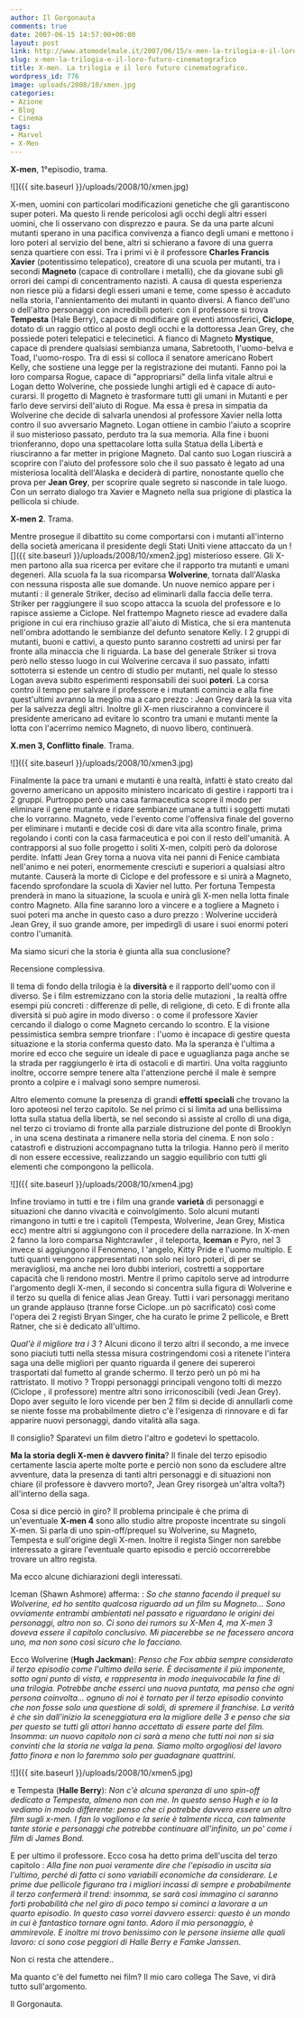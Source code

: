 ```yaml
---
author: Il Gorgonauta
comments: true
date: 2007-06-15 14:57:00+00:00
layout: post
link: http://www.atomodelmale.it/2007/06/15/x-men-la-trilogia-e-il-loro-futuro-cinematografico/
slug: x-men-la-trilogia-e-il-loro-futuro-cinematografico
title: X-men. La trilogia e il loro futuro cinematografico.
wordpress_id: 776
image: uploads/2008/10/xmen.jpg
categories:
- Azione
- Blog
- Cinema
tags:
- Marvel
- X-Men
---
```


**X-men**, 1°episodio, trama.

![]({{ site.baseurl }}/uploads/2008/10/xmen.jpg)

X-men, uomini con particolari modificazioni genetiche che gli garantiscono super poteri. Ma questo li rende pericolosi agli occhi degli altri esseri uomini, che li osservano con disprezzo e paura. Se da una parte alcuni mutanti sperano in una pacifica convivenza a fianco degli umani e mettono i loro poteri al servizio del bene, altri si schierano a favore di una guerra senza quartiere con essi. Tra i primi vi è il professore **Charles Francis Xavier** (potentissimo telepatico), creatore di una scuola per mutanti, tra i secondi **Magneto** (capace di controllare i metalli), che da giovane subì gli orrori dei campi di concentramento nazisti. A causa di questa esperienza non riesce più a fidarsi degli esseri umani e teme, come spesso è accaduto nella storia, l'annientamento dei mutanti in quanto diversi. A fianco dell'uno o dell'altro personaggi con incredibili poteri: con il professore si trova **Tempesta** (Hale Berry), capace di modificare gli eventi atmosferici, **Ciclope**, dotato di un raggio ottico al posto degli occhi e la dottoressa Jean Grey, che possiede poteri telepatici e telecinetici. A fianco di Magneto **Mystique**, capace di prendere qualsiasi sembianza umana, Sabretooth, l'uomo-belva e Toad, l'uomo-rospo. Tra di essi si colloca il senatore americano Robert Kelly, che sostiene una legge per la registrazione dei mutanti. Fanno poi la loro comparsa Rogue, capace di "appropriarsi" della linfa vitale altrui e Logan detto Wolverine, che possiede lunghi artigli ed è capace di auto-curarsi. Il progetto di Magneto è trasformare tutti gli umani in Mutanti e per farlo deve servirsi dell'aiuto di Rogue. Ma essa è presa in simpatia da Wolverine che decide di salvarla unendosi al professore Xavier nella lotta contro il suo avversario Magneto. Logan ottiene in cambio l'aiuto a scoprire il suo misterioso passato, perduto tra la sua memoria. Alla fine i buoni trionferanno, dopo una spettacolare lotta sulla Statua della Libertà e riusciranno a far metter in prigione Magneto. Dal canto suo Logan riuscirà a scoprire con l'aiuto del professore solo che il suo passato è legato ad una misteriosa località dell'Alaska e deciderà di partire, nonostante quello che prova per **Jean Grey**, per scoprire quale segreto si nasconde in tale luogo. Con un serrato dialogo tra Xavier e Magneto nella sua prigione di plastica la pellicola si chiude.

**X-men 2**. Trama.

Mentre prosegue il dibattito su come comportarsi con i mutanti all'interno della società americana il presidente degli Stati Uniti viene attaccato da un ![]({{ site.baseurl }}/uploads/2008/10/xmen2.jpg) misterioso essere. Gli X-men partono alla sua ricerca per evitare che il rapporto tra mutanti e umani degeneri. Alla scuola fa la sua ricomparsa **Wolverine**, tornata dall'Alaska con nessuna risposta alle sue domande. Un nuove nemico appare per i mutanti : il generale Striker, deciso ad eliminarli dalla faccia delle terra. Striker per raggiungere il suo scopo attacca la scuola del professore e lo rapisce assieme a Ciclope. Nel frattempo Magneto riesce ad evadere dalla prigione in cui era rinchiuso grazie all'aiuto di Mistica, che si era mantenuta nell'ombra adottando le sembianze del defunto senatore Kelly. I 2 gruppi di mutanti, buoni e cattivi, a questo punto saranno costretti ad unirsi per far fronte alla minaccia che li riguarda. La base del generale Striker si trova però nello stesso luogo in cui Wolverine cercava il suo passato, infatti sottoterra si estende un centro di studio per mutanti, nel quale lo stesso Logan aveva subito esperimenti responsabili dei suoi **poteri**. La corsa contro il tempo per salvare il professore e i mutanti comincia e alla fine quest'ultimi avranno la meglio ma a caro prezzo : Jean Grey darà la sua vita per la salvezza degli altri. Inoltre gli X-men riusciranno a convincere il presidente americano ad evitare lo scontro tra umani e mutanti mente la lotta con l'acerrimo nemico Magneto, di nuovo libero, continuerà.

**X.men 3, Conflitto finale**. Trama.

![]({{ site.baseurl }}/uploads/2008/10/xmen3.jpg)

Finalmente la pace tra umani e mutanti è una realtà, infatti è stato creato dal governo americano un apposito ministero incaricato di gestire i rapporti tra i 2 gruppi. Purtroppo però una casa farmaceutica scopre il modo per eliminare il gene mutante e ridare sembianze umane a tutti i soggetti mutati che lo vorranno. Magneto, vede l'evento come l'offensiva finale del governo per eliminare i mutanti e decide così di dare vita alla scontro finale, prima regolando i conti con la casa farmaceutica e poi con il resto dell'umanità. A contrapporsi al suo folle progetto i soliti X-men, colpiti però da dolorose perdite. Infatti Jean Grey torna a nuova vita nei panni di Fenice  cambiata nell'animo e nei poteri, enormemente cresciuti e superiori a qualsiasi altro mutante. Causerà la morte di Ciclope e del professore e si unirà a Magneto, facendo sprofondare la scuola di Xavier nel lutto. Per fortuna Tempesta prenderà in mano la situazione, la scuola e unirà gli X-men nella lotta finale contro Magneto. Alla fine saranno loro a vincere e a togliere a Magneto i suoi poteri ma anche in questo caso a duro prezzo : Wolverine ucciderà Jean Grey, il suo grande amore, per impedirgli di usare i suoi enormi poteri contro l'umanità.

Ma siamo sicuri che la storia è giunta alla sua conclusione?

Recensione complessiva.

Il tema di fondo della trilogia è la **diversità** e il rapporto dell'uomo con il diverso. Se i film estremizzano con la storia delle mutazioni , la realtà offre esempi più concreti : differenze di pelle, di religione, di ceto. E di fronte alla diversità si può agire in modo diverso : o come il professore Xavier cercando il dialogo o come Magneto cercando lo scontro. E la visione pessimistica sembra sempre trionfare : l'uomo è incapace di gestire questa situazione e la storia conferma questo dato. Ma la speranza è l'ultima a morire ed ecco che seguire un ideale di pace e uguaglianza paga anche se la strada per raggiungerlo è irta di ostacoli e di martiri. Una volta raggiunto inoltre, occorre sempre tenere alta l'attenzione perché il male è sempre pronto a colpire e i malvagi sono sempre numerosi.

Altro elemento comune la presenza di grandi **effetti speciali** che trovano la loro apoteosi nel terzo capitolo.  Se nel primo ci si limita ad una bellissima lotta sulla statua della libertà, se nel secondo si assiste al crollo di una diga, nel terzo ci troviamo di fronte alla parziale distruzione del ponte di Brooklyn , in una scena destinata  a rimanere nella storia del cinema. E non solo : catastrofi e distruzioni accompagnano tutta la trilogia. Hanno però il merito di non essere eccessive, realizzando un saggio equilibrio con tutti gli elementi che compongono la pellicola.

![]({{ site.baseurl }}/uploads/2008/10/xmen4.jpg)

Infine troviamo in tutti e tre i film una grande **varietà** di personaggi e situazioni che danno vivacità e coinvolgimento. Solo  alcuni mutanti rimangono in tutti e tre i capitoli (Tempesta, Wolverine, Jean Grey, Mistica ecc) mentre altri si aggiungono con il procedere della narrazione. In X-men 2 fanno la loro comparsa Nightcrawler , il teleporta, **Iceman** e Pyro, nel 3 invece si aggiungono il Fenomeno, l 'angelo, Kitty Pride e l'uomo multiplo. E tutti quanti vengono rappresentati non solo nei loro poteri, di per se meravigliosi, ma anche nei loro dubbi interiori, costretti a sopportare capacità  che li rendono mostri. Mentre il primo capitolo serve ad introdurre l'argomento degli X-men, il secondo si concentra sulla figura di Wolverine e il terzo su quella di fenice alias Jean Greay. Tutti i vari personaggi meritano un grande applauso (tranne forse Ciclope..un pò sacrificato) così come l'opera dei 2 registi Bryan Singer, che ha curato le prime 2 pellicole, e Brett Ratner, che si è dedicato all'ultimo.

_Qual'è il migliore tra i 3_ ? Alcuni dicono il terzo altri il secondo, a me invece sono piaciuti tutti nella stessa misura costringendomi così a ritenete l'intera saga una delle migliori per quanto riguarda il genere dei supereroi trasportati dal fumetto al grande schermo. Il terzo però un pò mi ha rattristato. Il motivo ? Troppi personaggi principali vengono tolti di mezzo (Ciclope , il professore) mentre altri sono irriconoscibili (vedi Jean Grey). Dopo aver seguito le loro vicende per ben 2 film si decide di annullarli come se niente fosse ma probabilmente dietro c'è l'esigenza di rinnovare e di far apparire nuovi personaggi, dando vitalità alla saga.

Il consiglio? Sparatevi un film dietro l'altro e godetevi lo spettacolo.

**Ma la storia degli X-men è davvero finita**? Il finale del terzo episodio certamente lascia aperte molte porte e perciò non sono da escludere altre avventure, data la presenza di tanti altri personaggi e di situazioni non chiare (il professore è davvero morto?, Jean Grey risorgeà un'altra volta?) all'interno della saga.

Cosa si dice perciò in giro? Il problema principale è che prima di un'eventuale **X-men 4** sono allo studio altre proposte incentrate su singoli X-men. Si parla di uno spin-off/prequel su Wolverine, su Magneto, Tempesta e sull'origine degli X-men. Inoltre il regista Singer non sarebbe interessato a girare l'eventuale quarto episodio e perciò occorrerebbe trovare un altro regista.

Ma ecco alcune dichiarazioni degli interessati.

Iceman (Shawn Ashmore)  afferma: :  _So che stanno facendo il prequel su Wolverine, ed ho sentito qualcosa riguardo ad un film su Magneto... Sono ovviamente entrambi ambientati nel passato e riguardano le origini dei personaggi, altro non so. Ci sono dei rumors su X-Men 4, ma X-men 3 doveva essere il capitolo conclusivo. Mi piacerebbe se ne facessero ancora uno, ma non sono così sicuro che lo facciano._

Ecco Wolverine (**Hugh Jackman**): _Penso che Fox abbia sempre considerato il terzo episodio come l'ultimo della serie. È decisamente il più imponente, sotto ogni punto di vista, e rappresenta in modo inequivocabile la fine di una trilogia. Potrebbe anche esserci una nuova puntata, ma penso che ogni persona coinvolta... ognuno di noi è tornato per il terzo episodio convinto che non fosse solo una questione di soldi, di spremere il franchise. La verità è che sin dall'inizio la sceneggiatura era la migliore delle 3 e penso che sia per questo se tutti gli attori hanno accettato di essere parte del film. Insomma: un nuovo capitolo non ci sarà a meno che tutti noi non si sia convinti che la storia ne valga la pena. Siamo molto orgogliosi del lavoro fatto finora e non lo faremmo solo per guadagnare quattrini_.

![]({{ site.baseurl }}/uploads/2008/10/xmen5.jpg)

e Tempesta (**Halle Berry**): _Non c'è alcuna speranza di uno spin-off dedicato a Tempesta, almeno non con me. In questo senso Hugh e io la vediamo  in modo differente: penso che ci potrebbe davvero essere un altro film sugli x-men. I fan lo vogliono e la serie è talmente ricca, con talmente tante storie e personaggi che potrebbe continuare all'infinito, un po' come i film di James Bond._

E per ultimo il professore. Ecco cosa ha detto prima dell'uscita del terzo capitolo : _Alla fine non puoi veramente dire che l'episodio in uscita sia l'ultimo, perché di fatto ci sono variabili economiche da considerare. Le prime due pellicole figurano tra i migliori incassi di sempre e probabilmente il terzo confermerà il trend: insomma, se sarà così immagino ci saranno forti probabilità che nel giro di poco tempo si cominci a lavorare a un quarto episodio. In questo caso vorrei davvero esserci: questo è un mondo in cui è fantastico tornare ogni tanto. Adoro il mio personaggio, è ammirevole. E inoltre mi trovo benissimo con le persone insieme alle quali lavoro: ci sono cose peggiori di Halle Berry e Famke Janssen_.

Non ci resta che attendere..

Ma quanto c'è del fumetto nei film? Il mio caro collega The Save, vi dirà tutto sull'argomento.

Il Gorgonauta.
